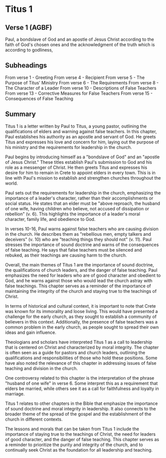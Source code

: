 # Titus 1

## Verse 1 (AGBF)

Paul, a bondslave of God and an apostle of Jesus Christ according to the faith of God's chosen ones and the acknowledgment of the truth which is according to godliness,

## Subheadings

From verse 1 - Greeting
From verse 4 - Recipient
From verse 5 - The Purpose of Titus' Ministry
From verse 6 - The Requirements
From verse 8 - The Character of a Leader
From verse 10 - Descriptions of False Teachers
From verse 13 - Corrective Measures for False Teachers
From verse 15 - Consequences of False Teaching

## Summary

Titus 1 is a letter written by Paul to Titus, a young pastor, outlining the qualifications of elders and warning against false teachers. In this chapter, Paul establishes his authority as an apostle and servant of God. He greets Titus and expresses his love and concern for him, laying out the purpose of his ministry and the requirements for leadership in the church.

Paul begins by introducing himself as a "bondslave of God" and an "apostle of Jesus Christ." These titles establish Paul's submission to God and his role as a messenger of Christ. He then greets Titus and expresses his desire for him to remain in Crete to appoint elders in every town. This is in line with Paul's mission to establish and strengthen churches throughout the world.

Paul sets out the requirements for leadership in the church, emphasizing the importance of a leader's character, rather than their accomplishments or social status. He states that an elder must be "above reproach, the husband of one wife, having children who believe, not accused of dissipation or rebellion" (v. 6). This highlights the importance of a leader's moral character, family life, and obedience to God.

In verses 10-16, Paul warns against false teachers who are causing division in the church. He describes them as "rebellious men, empty talkers and deceivers" (v. 10) who are "teaching things they should not" (v. 11). Paul stresses the importance of sound doctrine and warns of the consequences of false teaching. He says that false teachers must be silenced and rebuked, as their teachings are causing harm to the church.

Overall, the main themes of Titus 1 are the importance of sound doctrine, the qualifications of church leaders, and the danger of false teaching. Paul emphasizes the need for leaders who are of good character and obedient to God, and he warns against those who would lead the church astray with false teachings. This chapter serves as a reminder of the importance of maintaining the integrity of the church and staying true to the teachings of Christ.

In terms of historical and cultural context, it is important to note that Crete was known for its immorality and loose living. This would have presented a challenge for the early church, as they sought to establish a community of believers in this context. Additionally, the presence of false teachers was a common problem in the early church, as people sought to spread their own ideas and gain influence.

Theologians and scholars have interpreted Titus 1 as a call to leadership that is centered on Christ and characterized by moral integrity. The chapter is often seen as a guide for pastors and church leaders, outlining the qualifications and responsibilities of those who hold these positions. Some have also noted the relevance of this chapter in addressing issues of false teaching and division in the church.

One controversy related to this chapter is the interpretation of the phrase "husband of one wife" in verse 6. Some interpret this as a requirement that elders be married, while others see it as a call for faithfulness and loyalty in marriage.

Titus 1 relates to other chapters in the Bible that emphasize the importance of sound doctrine and moral integrity in leadership. It also connects to the broader theme of the spread of the gospel and the establishment of the church in different contexts.

The lessons and morals that can be taken from Titus 1 include the importance of staying true to the teachings of Christ, the need for leaders of good character, and the danger of false teaching. This chapter serves as a reminder to prioritize the purity and integrity of the church, and to continually seek Christ as the foundation for all leadership and teaching.